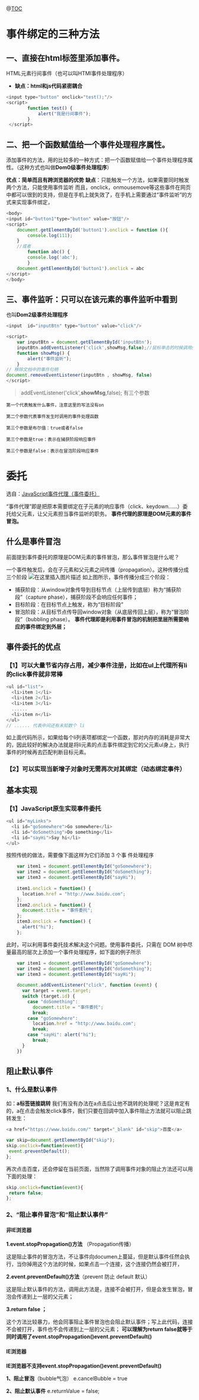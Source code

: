 @[TOC](目录)
# 事件绑定的三种方法
## 一、直接在html标签里添加事件。
HTML元素行间事件（也可以叫HTMl事件处理程序）

- **缺点：html和js代码紧密耦合**

```javascript
<input type="button" οnclick="test();"/>
<script>
        function test() {
            alert("我是行间事件");
        }
 </script>
```
## 二、把一个函数赋值给一个事件处理程序属性。
添加事件的方法，用的比较多的一种方式：把一个函数赋值给一个事件处理程序属性。（这种方式也叫做**Dom0级事件处理程序**）

**优点：简单而且有跨浏览器的优势**
**缺点**：只能触发一个方法，如果需要同时触发两个方法，只能使用事件监听
而且，onclick，onmousemove等这些事件在网页中都可以很到的支持，但是在手机上就失效了，在手机上需要通过“事件监听”的方式来实现事件绑定，
```javascript
<body>
<input id="button1"type="button" value="按钮"/>
<script>
    document.getElementById('button1').onclick = function (){
        console.log(111);
    }   
    //或者
        function abc() {
        console.log('abc');
    	}
    document.getElementById('button1').onclick = abc
</script>
</body>
```

## 三、事件监听：只可以在该元素的事件监听中看到
也叫**Dom2级事件处理程序**
```javascript
<input  id="inputBtn" type="button" value="click"/>

<script>
    var inputBtn = document.getElementById('inputBtn');
    inputBtn.addEventListener('click',showMsg,false);//鼠标单击的时候调用showMes这个函数
    function showMsg() {
        alert("事件监听");
    }
// 移除文档中的事件句柄
document.removeEventListener(inputBtn , showMsg, false)
</script>
```
>addEventListener('click',**showMsg**,false); 有三个参数
```mark
第一个代表触发什么事件，注意这里的写法没有on

第二个参数代表事件发生时调用的事件处理函数

第三个参数是布尔值：true或者false

第三个参数是true：表示在捕获阶段响应事件

第三个参数是false：表示在冒泡阶段响应事件
```



# 委托
选自：[JavaScript事件代理（事件委托）](https://blog.csdn.net/qq_38128179/article/details/86293394)

“事件代理”即是把原本需要绑定在子元素的响应事件（click、keydown......）委托给父元素，让父元素担当事件监听的职务。
**事件代理的原理是DOM元素的事件冒泡。**

## 什么是事件冒泡
前面提到事件委托的原理是DOM元素的事件冒泡，那么事件冒泡是什么呢？

一个事件触发后，会在子元素和父元素之间传播（propagation）。这种传播分成三个阶段
![在这里插入图片描述](https://img-blog.csdnimg.cn/2021030421290368.png)
如上图所示，事件传播分成三个阶段：

 - 捕获阶段：从window对象传导到目标节点（上层传到底层）称为“捕获阶段”（capture phase），捕获阶段不会响应任何事件；
 -  目标阶段：在目标节点上触发，称为“目标阶段”
 -  冒泡阶段：从目标节点传导回window对象（从底层传回上层），称为“冒泡阶段”（bubbling phase）。
   **事件代理即是利用事件冒泡的机制把里层所需要响应的事件绑定到外层；**
## 事件委托的优点
### 【1】可以大量节省内存占用，减少事件注册，比如在ul上代理所有li的click事件就非常棒

```javascript
<ul id="list">
  <li>item 1</li>
  <li>item 2</li>
  <li>item 3</li>
  ......
  <li>item n</li>
</ul>
// ...... 代表中间还有未知数个 li
```
如上面代码所示，如果给每个li列表项都绑定一个函数，那对内存的消耗是非常大的，因此较好的解决办法就是将li元素的点击事件绑定到它的父元素ul身上，执行事件的时候再去匹配判断目标元素。
### 【2】可以实现当新增子对象时无需再次对其绑定（动态绑定事件）

## 基本实现
### 【1】JavaScript原生实现事件委托

```javascript
<ul id="myLinks">
  <li id="goSomewhere">Go somewhere</li>
  <li id="doSomething">Do something</li>
  <li id="sayHi">Say hi</li>
</ul>
```
按照传统的做法，需要像下面这样为它们添加 3 个事 件处理程序

```javascript
    var item1 = document.getElementById("goSomewhere");
    var item2 = document.getElementById("doSomething");
    var item3 = document.getElementById("sayHi");
 
    item1.onclick = function() {
      location.href = "http://www.baidu.com";
    };
    item2.onclick = function() {
      document.title = "事件委托";
    };
    item3.onclick = function() {
      alert("hi");
    };
```
此时，可以利用事件委托技术解决这个问题。使用事件委托，只需在 DOM 树中尽量最高的层次上添加一个事件处理程序，如下面的例子所示

```javascript
    var item1 = document.getElementById("goSomewhere");
    var item2 = document.getElementById("doSomething");
    var item3 = document.getElementById("sayHi");
 
    document.addEventListener("click", function (event) {
      var target = event.target;
      switch (target.id) {
        case "doSomething":
          document.title = "事件委托";
          break;
        case "goSomewhere":
          location.href = "http://www.baidu.com";
          break;
        case "sayHi": alert("hi");
          break;
      }
    })
```

## 阻止默认事件
### 1、什么是默认事件
如：**a标签链接跳转**
我们有没有办法在a点击后让他不跳转的处理呢？这是肯定有的，a在点击会触发click事件，我们只要在回调中加入事件阻止方法就可以阻止跳转发生：

```javascript
<a href="https://www.baidu.com/" target="_blank" id="skip">百度</a>

var skip=document.getElementById("skip");
skip.onclick=function(event){
 event.preventDefault();
};
```
再次点击百度，还会停留在当前页面，当然除了调用事件对象的阻止方法还可以用下面的处理：

```javascript
skip.onclick=function(event){
 return false;
};
```
### 2、“阻止事件冒泡”和“阻止默认事件”
####  非IE浏览器
**1.event.stopPropagation()方法** （Propagation传播）

这是阻止事件的冒泡方法，不让事件向documen上蔓延，但是默认事件任然会执行，当你掉用这个方法的时候，如果点击一个连接，这个连接仍然会被打开，

**2.event.preventDefault()方法**（prevent 防止 default 默认） 

这是阻止默认事件的方法，调用此方法是，连接不会被打开，但是会发生冒泡，冒泡会传递到上一层的父元素；

**3.return false  ；**

这个方法比较暴力，他会同事阻止事件冒泡也会阻止默认事件；写上此代码，连接不会被打开，事件也不会传递到上一层的父元素；
**可以理解为return false就等于同时调用了event.stopPropagation()event.preventDefault()**

#### IE浏览器
**IE浏览器不支持event.stopPropagation()event.preventDefault()**

**1、阻止冒泡**（bubble气泡）
e.cancelBubble = true

**2、阻止默认事件**
e.returnValue = false;